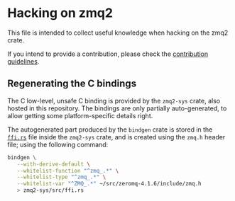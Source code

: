 # Hacking on zmq2

This file is intended to collect useful knowledge when hacking on the
zmq2 crate.

If you intend to provide a contribution, please check the
[contribution guidelines].

[contribution guidelines]: ./CONTRIBUTING.md

## Regenerating the C bindings

The C low-level, unsafe C binding is provided by the `zmq2-sys` crate,
also hosted in this repository. The bindings are only partially
auto-generated, to allow getting some platform-specific details
right.

The autogenerated part produced by the `bindgen` crate is stored in
the [`ffi.rs`] file inside the `zmq2-sys` crate, and is created using
the `zmq.h` header file; using the following command:

```sh
bindgen \
   --with-derive-default \
   --whitelist-function "^zmq_.*" \
   --whitelist-type "^zmq_.*" \
   --whitelist-var "^ZMQ_.*" ~/src/zeromq-4.1.6/include/zmq.h
   > zmq2-sys/src/ffi.rs
```

[`ffi.rs`]: ./zmq2-sys/src/ffi.rs
